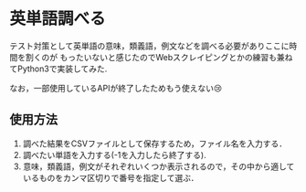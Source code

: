 # 英単語調べる

テスト対策として英単語の意味，類義語，例文などを調べる必要がありここに時間を割くのが
もったいないと感じたのでWebスクレイピングとかの練習も兼ねてPython3で実装してみた.  
  
なお，一部使用しているAPIが終了したためもう使えない😢  
  

## 使用方法
  
1. 調べた結果をCSVファイルとして保存するため，ファイル名を入力する．  
2. 調べたい単語を入力する(-1を入力したら終了する).  
3. 意味，類義語，例文がそれぞれいくつか表示されるので，その中から適しているものをカンマ区切りで番号を指定して選ぶ．

